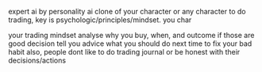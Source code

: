 expert ai by personality
ai clone of your character or any character to do trading, key is psychologic/principles/mindset. you char 

your trading mindset
analyse why you buy, when, and outcome if those are good decision
tell you advice what you should do next time to fix your bad habit
also, people dont like to do trading journal or be honest with their decisions/actions
